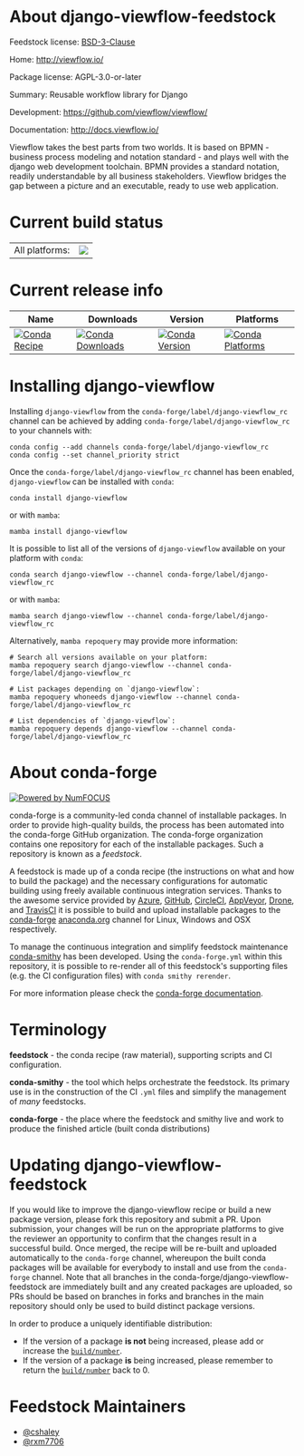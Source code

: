 About django-viewflow-feedstock
===============================

Feedstock license: [BSD-3-Clause](https://github.com/conda-forge/django-viewflow-feedstock/blob/main/LICENSE.txt)

Home: http://viewflow.io/

Package license: AGPL-3.0-or-later

Summary: Reusable workflow library for Django

Development: https://github.com/viewflow/viewflow/

Documentation: http://docs.viewflow.io/

Viewflow takes the best parts from two worlds. It is based on BPMN -
business process modeling and notation standard - and plays well with the
django web development toolchain. BPMN provides a standard notation,
readily understandable by all business stakeholders. Viewflow bridges
the gap between a picture and an executable, ready to use web application.


Current build status
====================


<table><tr><td>All platforms:</td>
    <td>
      <a href="https://dev.azure.com/conda-forge/feedstock-builds/_build/latest?definitionId=3865&branchName=main">
        <img src="https://dev.azure.com/conda-forge/feedstock-builds/_apis/build/status/django-viewflow-feedstock?branchName=main">
      </a>
    </td>
  </tr>
</table>

Current release info
====================

| Name | Downloads | Version | Platforms |
| --- | --- | --- | --- |
| [![Conda Recipe](https://img.shields.io/badge/recipe-django--viewflow-green.svg)](https://anaconda.org/conda-forge/django-viewflow) | [![Conda Downloads](https://img.shields.io/conda/dn/conda-forge/django-viewflow.svg)](https://anaconda.org/conda-forge/django-viewflow) | [![Conda Version](https://img.shields.io/conda/vn/conda-forge/django-viewflow.svg)](https://anaconda.org/conda-forge/django-viewflow) | [![Conda Platforms](https://img.shields.io/conda/pn/conda-forge/django-viewflow.svg)](https://anaconda.org/conda-forge/django-viewflow) |

Installing django-viewflow
==========================

Installing `django-viewflow` from the `conda-forge/label/django-viewflow_rc` channel can be achieved by adding `conda-forge/label/django-viewflow_rc` to your channels with:

```
conda config --add channels conda-forge/label/django-viewflow_rc
conda config --set channel_priority strict
```

Once the `conda-forge/label/django-viewflow_rc` channel has been enabled, `django-viewflow` can be installed with `conda`:

```
conda install django-viewflow
```

or with `mamba`:

```
mamba install django-viewflow
```

It is possible to list all of the versions of `django-viewflow` available on your platform with `conda`:

```
conda search django-viewflow --channel conda-forge/label/django-viewflow_rc
```

or with `mamba`:

```
mamba search django-viewflow --channel conda-forge/label/django-viewflow_rc
```

Alternatively, `mamba repoquery` may provide more information:

```
# Search all versions available on your platform:
mamba repoquery search django-viewflow --channel conda-forge/label/django-viewflow_rc

# List packages depending on `django-viewflow`:
mamba repoquery whoneeds django-viewflow --channel conda-forge/label/django-viewflow_rc

# List dependencies of `django-viewflow`:
mamba repoquery depends django-viewflow --channel conda-forge/label/django-viewflow_rc
```


About conda-forge
=================

[![Powered by
NumFOCUS](https://img.shields.io/badge/powered%20by-NumFOCUS-orange.svg?style=flat&colorA=E1523D&colorB=007D8A)](https://numfocus.org)

conda-forge is a community-led conda channel of installable packages.
In order to provide high-quality builds, the process has been automated into the
conda-forge GitHub organization. The conda-forge organization contains one repository
for each of the installable packages. Such a repository is known as a *feedstock*.

A feedstock is made up of a conda recipe (the instructions on what and how to build
the package) and the necessary configurations for automatic building using freely
available continuous integration services. Thanks to the awesome service provided by
[Azure](https://azure.microsoft.com/en-us/services/devops/), [GitHub](https://github.com/),
[CircleCI](https://circleci.com/), [AppVeyor](https://www.appveyor.com/),
[Drone](https://cloud.drone.io/welcome), and [TravisCI](https://travis-ci.com/)
it is possible to build and upload installable packages to the
[conda-forge](https://anaconda.org/conda-forge) [anaconda.org](https://anaconda.org/)
channel for Linux, Windows and OSX respectively.

To manage the continuous integration and simplify feedstock maintenance
[conda-smithy](https://github.com/conda-forge/conda-smithy) has been developed.
Using the ``conda-forge.yml`` within this repository, it is possible to re-render all of
this feedstock's supporting files (e.g. the CI configuration files) with ``conda smithy rerender``.

For more information please check the [conda-forge documentation](https://conda-forge.org/docs/).

Terminology
===========

**feedstock** - the conda recipe (raw material), supporting scripts and CI configuration.

**conda-smithy** - the tool which helps orchestrate the feedstock.
                   Its primary use is in the construction of the CI ``.yml`` files
                   and simplify the management of *many* feedstocks.

**conda-forge** - the place where the feedstock and smithy live and work to
                  produce the finished article (built conda distributions)


Updating django-viewflow-feedstock
==================================

If you would like to improve the django-viewflow recipe or build a new
package version, please fork this repository and submit a PR. Upon submission,
your changes will be run on the appropriate platforms to give the reviewer an
opportunity to confirm that the changes result in a successful build. Once
merged, the recipe will be re-built and uploaded automatically to the
`conda-forge` channel, whereupon the built conda packages will be available for
everybody to install and use from the `conda-forge` channel.
Note that all branches in the conda-forge/django-viewflow-feedstock are
immediately built and any created packages are uploaded, so PRs should be based
on branches in forks and branches in the main repository should only be used to
build distinct package versions.

In order to produce a uniquely identifiable distribution:
 * If the version of a package **is not** being increased, please add or increase
   the [``build/number``](https://docs.conda.io/projects/conda-build/en/latest/resources/define-metadata.html#build-number-and-string).
 * If the version of a package **is** being increased, please remember to return
   the [``build/number``](https://docs.conda.io/projects/conda-build/en/latest/resources/define-metadata.html#build-number-and-string)
   back to 0.

Feedstock Maintainers
=====================

* [@cshaley](https://github.com/cshaley/)
* [@rxm7706](https://github.com/rxm7706/)

